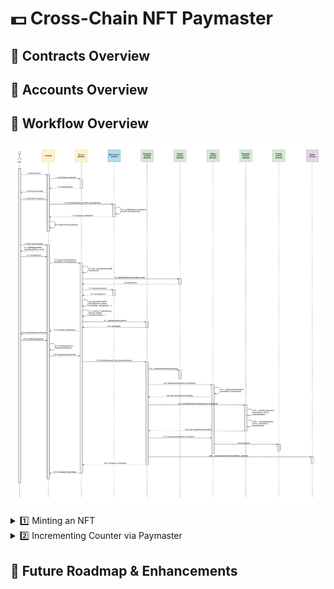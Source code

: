 # 💵 Cross-Chain NFT Paymaster

## 👤 Contracts Overview

## 👤 Accounts Overview

## 🔁 Workflow Overview

![Alt text](./assets/Sequence%20Diagram.svg)

<details>
<summary>1️⃣ Minting an NFT</summary>
<br><pre>
&nbsp;&nbsp;&nbsp;&nbsp;1: User clicks Mint button on frontend.<br><br>
&nbsp;&nbsp;&nbsp;&nbsp;&nbsp;&nbsp;&nbsp;&nbsp;1.1: Frontend calls `adminSign()` backend function with `userAddress`.<br><br>
&nbsp;&nbsp;&nbsp;&nbsp;&nbsp;&nbsp;&nbsp;&nbsp;1.2: Backend returns `adminSignature` of concatentation of `tokenId` and `userAddress` to frontend.<br><br>
&nbsp;&nbsp;&nbsp;&nbsp;&nbsp;&nbsp;&nbsp;&nbsp;1.3: Frontend prompts user wallet.<br><br>
&nbsp;&nbsp;&nbsp;&nbsp;&nbsp;&nbsp;&nbsp;&nbsp;1.4: User confirms transaction to mint NFT.<br><br>
&nbsp;&nbsp;&nbsp;&nbsp;&nbsp;&nbsp;&nbsp;&nbsp;1.5: Frontend calls `mint()` function on NFT Contract with `userAddress`, `tokenURI`, and `adminSignature`.<br><br>
&nbsp;&nbsp;&nbsp;&nbsp;&nbsp;&nbsp;&nbsp;&nbsp;1.6: NFT Contract internally calls `_verifySignature()` function with `userAddress`, `tokenId`, and `adminSignature` before minting NFT.<br><br>
&nbsp;&nbsp;&nbsp;&nbsp;&nbsp;&nbsp;&nbsp;&nbsp;1.7: Hedera network returns transaction confirmation to frontend.<br><br>
&nbsp;&nbsp;&nbsp;&nbsp;&nbsp;&nbsp;&nbsp;&nbsp;1.8: Frontend calls `refetchNFTs()` function with `userAddress` to retrieve the newly minted NFT information.
</pre>
</details>

<details>
<summary>2️⃣ Incrementing Counter via Paymaster</summary>
<br><pre>
&nbsp;&nbsp;&nbsp;&nbsp;2: User clicks Increment button on frontend.<br><br>
&nbsp;&nbsp;&nbsp;&nbsp;&nbsp;&nbsp;&nbsp;&nbsp;2.1: Frontend calls `signMessageHash()` function with `paymasterAddress` and `nonce` which prevents paymaster replay attacks. This prompts user to sign the message via his connected wallet.<br><br>
&nbsp;&nbsp;&nbsp;&nbsp;&nbsp;&nbsp;&nbsp;&nbsp;2.2: User's connected wallet returns `nonceSignature` to frontend.<br><br>
&nbsp;&nbsp;&nbsp;&nbsp;&nbsp;&nbsp;&nbsp;&nbsp;2.3: Frontend calls `constructUserOp()` function on backend with `tokenId`, `userAddress`, and `nonceSignature`.<br><br>
&nbsp;&nbsp;&nbsp;&nbsp;&nbsp;&nbsp;&nbsp;&nbsp;2.4: Backend internally calls `calculateAddress()` function with `userAddress` to generate `salt`.<br><br>
&nbsp;&nbsp;&nbsp;&nbsp;&nbsp;&nbsp;&nbsp;&nbsp;2.5: Backend calls `getWalletAddress()` function on Factory Contract with `userAddress` and `salt`.<br><br>
&nbsp;&nbsp;&nbsp;&nbsp;&nbsp;&nbsp;&nbsp;&nbsp;2.6: Factory Contract returns `walletAddress` to backend.<br><br>
&nbsp;&nbsp;&nbsp;&nbsp;&nbsp;&nbsp;&nbsp;&nbsp;2.7: Backend reads `signatures()` mapping on NFT Contract with `tokenId` as key.<br><br>
&nbsp;&nbsp;&nbsp;&nbsp;&nbsp;&nbsp;&nbsp;&nbsp;2.8: NFT Contract returns `adminSignature` to backend.<br><br>
&nbsp;&nbsp;&nbsp;&nbsp;&nbsp;&nbsp;&nbsp;&nbsp;2.9: Backend assigns `paymasterAndData` using `adminSignature`, `tokenId`, `userAddress`, `userSignature` (and other gas-related values).<br><br>
&nbsp;&nbsp;&nbsp;&nbsp;&nbsp;&nbsp;&nbsp;&nbsp;2.10: Backend assigns `userOp` using `walletAddress`, `initCode`, `callData`, `paymasterAndData` (and other gas-related values).<br><br>
&nbsp;&nbsp;&nbsp;&nbsp;&nbsp;&nbsp;&nbsp;&nbsp;2.11: Backend calls `getUserOpHash()` function on Entrypoint Contract with `userOp`.<br><br>
&nbsp;&nbsp;&nbsp;&nbsp;&nbsp;&nbsp;&nbsp;&nbsp;2.12: Entrypoint Contract returns `userOpHash` to backend.<br><br>
&nbsp;&nbsp;&nbsp;&nbsp;&nbsp;&nbsp;&nbsp;&nbsp;2.13: Backend returns `userOp` and `userOpHash` to frontend.<br><br>
&nbsp;&nbsp;&nbsp;&nbsp;&nbsp;&nbsp;&nbsp;&nbsp;2.14: Frontend calls `signHashValue()` function with `userOpHash`. This prompts user to sign the message via his connected wallet.<br><br>
&nbsp;&nbsp;&nbsp;&nbsp;&nbsp;&nbsp;&nbsp;&nbsp;2.15: User's connected wallet returns `userOpHashSignature` to frontend.<br><br>
&nbsp;&nbsp;&nbsp;&nbsp;&nbsp;&nbsp;&nbsp;&nbsp;2.16: Frontend assigns `userOp.signature` to `userOpHashSignature`.<br><br>
&nbsp;&nbsp;&nbsp;&nbsp;&nbsp;&nbsp;&nbsp;&nbsp;2.17: Frontend calls `transmitUserOp()` function on backend with `userOp`.<br><br>
&nbsp;&nbsp;&nbsp;&nbsp;&nbsp;&nbsp;&nbsp;&nbsp;2.18: Backend calls `handleOps()` function on Entrypoint Contract with `userOp` and `adminAccountAddress`.<br><br>
&nbsp;&nbsp;&nbsp;&nbsp;&nbsp;&nbsp;&nbsp;&nbsp;2.19: Entrypoint Contract internally calls `_createSenderIfNeeded()` function with `initCode` to ensure Factory Contract creates a new Wallet Contract for the user if needed.<br><br>
&nbsp;&nbsp;&nbsp;&nbsp;&nbsp;&nbsp;&nbsp;&nbsp;2.20: Entrypoint Contract calls `validateUserOp()` function on Wallet Contract with `userOp` and `userOpHash`.<br><br>
&nbsp;&nbsp;&nbsp;&nbsp;&nbsp;&nbsp;&nbsp;&nbsp;2.21: Wallet Contract internally calls `_rawSignatureVerification()` function with `userOpHash` and `userSignature`.<br><br>
&nbsp;&nbsp;&nbsp;&nbsp;&nbsp;&nbsp;&nbsp;&nbsp;2.22: Wallet Contract returns `SIG_VALIDATION_SUCCESS` to Entrypoint Contract.<br><br>
&nbsp;&nbsp;&nbsp;&nbsp;&nbsp;&nbsp;&nbsp;&nbsp;2.23: Entrypoint Contract calls `validatePaymasterUserOp()` function on Paymaster Contract with `userOp` and `userOpHash`.<br><br>
&nbsp;&nbsp;&nbsp;&nbsp;&nbsp;&nbsp;&nbsp;&nbsp;2.24: Paymaster Contract internally calls `_verifyAdminSignature()` function with `userAddress`, `tokenId`, and `adminSignature`.<br><br>
&nbsp;&nbsp;&nbsp;&nbsp;&nbsp;&nbsp;&nbsp;&nbsp;2.25: Paymaster Contract internally calls `_verifyUserSignature()` function with `nonce`, `userAddress`, and `userSignature`.<br><br>
&nbsp;&nbsp;&nbsp;&nbsp;&nbsp;&nbsp;&nbsp;&nbsp;2.26: Paymaster Contract returns `SIG_VALIDATION_SUCCESS` to Entrypoint Contract.<br><br>
&nbsp;&nbsp;&nbsp;&nbsp;&nbsp;&nbsp;&nbsp;&nbsp;2.27: Entrypoint Contract calls `execute()` function on Wallet Contract with `counterAddress` and the string `'increment'`.<br><br>
&nbsp;&nbsp;&nbsp;&nbsp;&nbsp;&nbsp;&nbsp;&nbsp;2.28: Wallet Contract calls `increment()` function on Counter Contract.<br><br>
&nbsp;&nbsp;&nbsp;&nbsp;&nbsp;&nbsp;&nbsp;&nbsp;2.29: Entrypoint Contract internally calls `_compensate` function with `adminAccountAddress` and `gasFees` to transfer fees to the Admin Account.<br><br>
&nbsp;&nbsp;&nbsp;&nbsp;&nbsp;&nbsp;&nbsp;&nbsp;2.30: Ethereum Sepolia blockchain returns transaction confirmation to backend.<br><br>
&nbsp;&nbsp;&nbsp;&nbsp;&nbsp;&nbsp;&nbsp;&nbsp;2.31: Backend returns transaction confirmation to backend.
</pre>
</details>

## 🚧 Future Roadmap & Enhancements